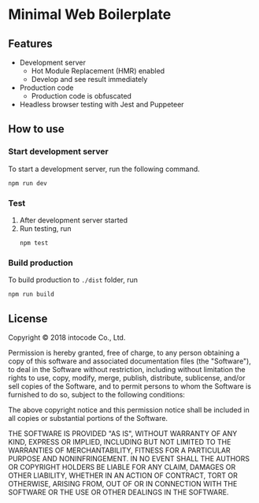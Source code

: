 # Minimal Web Boilerplate

## Features
* Development server
    * Hot Module Replacement (HMR) enabled
    * Develop and see result immediately
* Production code
    * Production code is obfuscated
* Headless browser testing with Jest and Puppeteer

## How to use
### Start development server
To start a development server, run the following command.
```
npm run dev
```

### Test
1. After development server started
2. Run testing, run
    ```
    npm test
    ```

### Build production
To build production to `./dist` folder, run
```
npm run build
```

## License

Copyright © 2018 intocode Co., Ltd.

Permission is hereby granted, free of charge, to any person obtaining a copy of this software and associated documentation files (the "Software"), to deal in the Software without restriction, including without limitation the rights to use, copy, modify, merge, publish, distribute, sublicense, and/or sell copies of the Software, and to permit persons to whom the Software is furnished to do so, subject to the following conditions:

The above copyright notice and this permission notice shall be included in all copies or substantial portions of the Software.

THE SOFTWARE IS PROVIDED "AS IS", WITHOUT WARRANTY OF ANY KIND, EXPRESS OR IMPLIED, INCLUDING BUT NOT LIMITED TO THE WARRANTIES OF MERCHANTABILITY, FITNESS FOR A PARTICULAR PURPOSE AND NONINFRINGEMENT. IN NO EVENT SHALL THE AUTHORS OR COPYRIGHT HOLDERS BE LIABLE FOR ANY CLAIM, DAMAGES OR OTHER LIABILITY, WHETHER IN AN ACTION OF CONTRACT, TORT OR OTHERWISE, ARISING FROM, OUT OF OR IN CONNECTION WITH THE SOFTWARE OR THE USE OR OTHER DEALINGS IN THE SOFTWARE.
